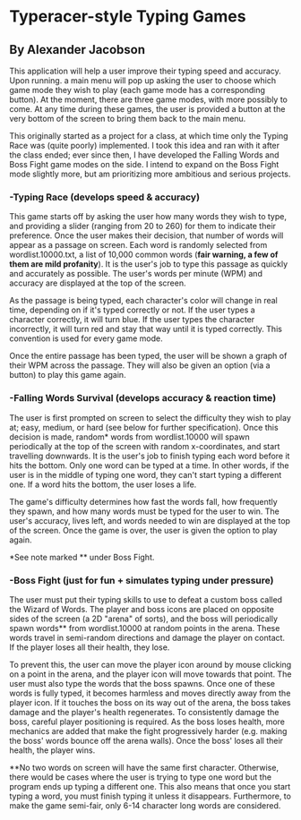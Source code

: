 # Typeracer-style Typing Games

## By Alexander Jacobson

This application will help a user improve their typing speed and accuracy. 
Upon running. a main menu will pop up asking the user to choose which game mode
they wish to play (each game mode has a corresponding button). At the moment, 
there are three game modes, with more possibly to come. At any time during these
games, the user is provided a button at the very bottom of the screen to bring
them back to the main menu.

This originally started as a project for a class, at which time only the Typing
Race was (quite poorly) implemented. I took this idea and ran with it after the class ended; 
ever since then, I have developed the Falling Words and Boss Fight game modes on the 
side. I intend to expand on the Boss Fight mode slightly more, but am prioritizing 
more ambitious and serious projects.

### -Typing Race (develops speed & accuracy)

This game starts off by asking the user how many words they wish to type,
and providing a slider (ranging from 20 to 260) for them to indicate their 
preference. Once the user makes their decision, that number of words
will appear as a passage on screen. Each word is randomly selected from 
wordlist.10000.txt, a list of 10,000 common words (**fair warning, a few of them
are mild profanity**). It is the user's job to type this passage as quickly and
accurately as possible. The user's words per minute (WPM) and accuracy are 
displayed at the top of the screen.

As the passage is being typed, each character's color will change in real 
time, depending on if it's typed correctly or not. If the user types a 
character correctly, it will turn blue. If the user types the character 
incorrectly, it will turn red and stay that way until it is typed correctly. This
convention is used for every game mode.

Once the entire passage has been typed, the user will be shown a graph of 
their WPM across the passage. They will also be given an option (via a 
button) to play this game again.

### -Falling Words Survival (develops accuracy & reaction time)

The user is first prompted on screen to select the difficulty they wish to play at;
easy, medium, or hard (see below for further specification). Once this decision is 
made, random* words from wordlist.10000 will spawn periodically at the top of the
screen with random x-coordinates, and start travelling downwards. It is the user's
job to finish typing each word before it hits the bottom. Only one word can be 
typed at a time. In other words, if the user is in the middle 
of typing one word, they can't start typing a different one. If a word hits the 
bottom, the user loses a life. 

The game's difficulty determines how fast the words fall, how frequently they 
spawn, and how many words must be typed for the user to win. The user's accuracy, 
lives left, and words needed to win are displayed at the top of the screen. Once
the game is over, the user is given the option to play again.

*See note marked ** under Boss Fight.

### -Boss Fight (just for fun + simulates typing under pressure)

The user must put their typing skills to use to defeat a 
custom boss called the Wizard of Words. The player and boss icons are placed on opposite
sides of the screen (a 2D "arena" of sorts), and the boss will periodically spawn 
words** from wordlist.10000 at random points in the arena. These words travel in 
semi-random directions and damage the player on contact. If the player loses all their
health, they lose. 

To prevent this, the user can move the player icon around by mouse clicking on a point 
in the arena, and the player icon will move towards that point. The user must also 
type the words that the boss spawns. Once one of these words is fully typed, it becomes
harmless and moves directly away from the player icon. If it touches the boss on its 
way out of the arena, the boss takes damage and the player's health regenerates. To
consistently damage the boss, careful player positioning is required. As the boss loses
health, more mechanics are added that make the fight progressively harder (e.g. making 
the boss' words bounce off the arena walls). Once the boss' loses all their 
health, the player wins.

**No two words on screen will have the same first character. Otherwise, there
would be cases where the user is trying to type one word but the program ends up
typing a different one. This also means that once you start typing a word, you must
finish typing it unless it disappears. Furthermore, to make the game semi-fair, only 
6-14 character long words are considered.

